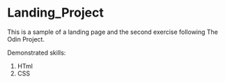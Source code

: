 # Landing_Project

This is a sample of a landing page and the second exercise following The Odin Project.

Demonstrated skills:
1. HTml
2. CSS